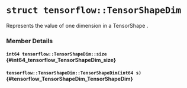 # `struct tensorflow::TensorShapeDim`

Represents the value of one dimension in a TensorShape .



### Member Details

#### `int64 tensorflow::TensorShapeDim::size` {#int64_tensorflow_TensorShapeDim_size}





#### `tensorflow::TensorShapeDim::TensorShapeDim(int64 s)` {#tensorflow_TensorShapeDim_TensorShapeDim}




